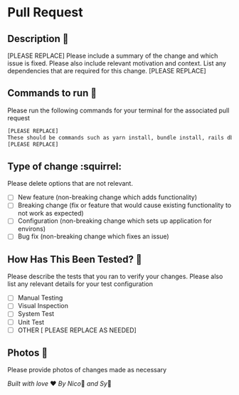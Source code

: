 # Pull Request

## Description :speak_no_evil:
[PLEASE REPLACE]
Please include a summary of the change and which issue is fixed. Please also include relevant motivation and context. List any dependencies that are required for this change.
[PLEASE REPLACE]

## Commands to run :running:
Please run the following commands for your terminal for the associated pull request
```zsh
[PLEASE REPLACE]
These should be commands such as yarn install, bundle install, rails db:migrate, etc based on your changes
[PLEASE REPLACE]
```

## Type of change :squirrel:
Please delete options that are not relevant.

- [ ] New feature (non-breaking change which adds functionality)
- [ ] Breaking change (fix or feature that would cause existing functionality to not work as expected)
- [ ] Configuration (non-breaking change which sets up application for environs)
- [ ] Bug fix (non-breaking change which fixes an issue)

## How Has This Been Tested? :microscope:
Please describe the tests that you ran to verify your changes.  Please also list any relevant details for your test configuration

- [ ] Manual Testing
- [ ] Visual Inspection
- [ ] System Test
- [ ] Unit Test
- [ ] OTHER [ PLEASE REPLACE AS NEEDED]

## Photos :see_no_evil:
Please provide photos of changes made as necessary

_Built with love_ :heart: 
_By Nico_:wolf: _and Sy_:turtle:
